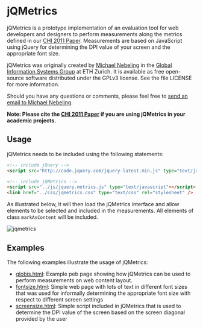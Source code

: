 jQMetrics
=========

jQMetrics is a prototype implementation of an evaluation tool for web developers and designers to perform measurements along the metrics defined in our [CHI 2011 Paper](http://dl.acm.org/citation.cfm?id=1979164). Measurements are based on JavaScript using jQuery for determining the DPI value of your screen and the appropriate font size.

jQMetrics was originally created by [Michael Nebeling](http://www.michael-nebeling.de) in the [Global Information Systems Group](http://www.globis.ethz.ch) at ETH Zurich. It is available as free open-source software distributed under the GPLv3 license. See the file LICENSE for more information.

Should you have any questions or comments, please feel free to [send an email to Michael Nebeling](mailto:michael.nebeling@gmail.com).

**Note: Please cite the [CHI 2011 Paper](http://dl.acm.org/citation.cfm?id=1979164) if you are using jQMetrics in your academic projects.**

## Usage

jQMetrics needs to be included using the following statements:

```html
<!-- include jQuery -->
<script src="http://code.jquery.com/jquery-latest.min.js" type="text/javascript"></script>

<!-- include jQMetrics -->
<script src="../js/jquery.metrics.js" type="text/javascript"></script>
<link href="../css/jqmetrics.css" type="text/css" rel="stylesheet" />
```

As illustrated below, it will then load the jQMetrics interface and allow elements to be selected and included in the measurements.
All elements of class `markAsContent` will be included.

![jqmetrics](jqmetrics.png)

## Examples

The following examples illustrate the usage of jQMetrics:

* [globis.html](examples/globis.html): Example peb page showing how jQMetrics can be used to perform measurements on web content layout.
* [fontsize.html](examples/fontsize.html): Simple web page with lots of text in different font sizes that was used for informally determining the appropriate font size with respect to different screen settings
* [screensize.html](examples/screensize.html): Simple script included in jQMetrics that is used to determine the DPI value of the screen based on the screen diagonal provided by the user